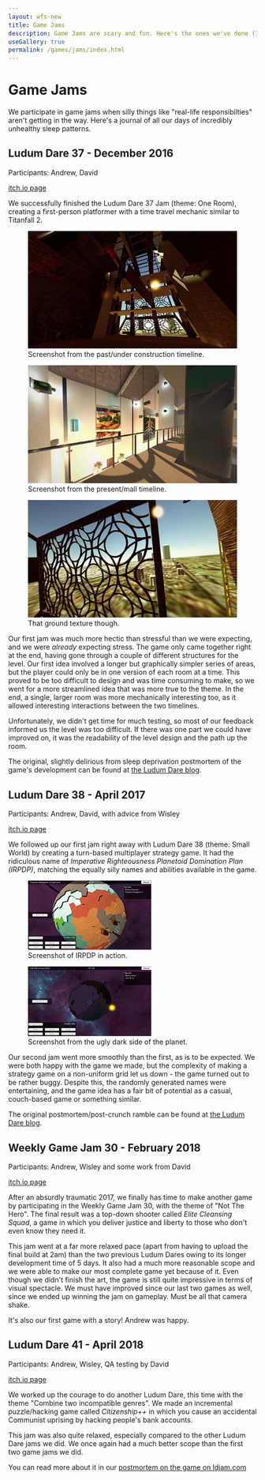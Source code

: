 ```yaml
---
layout: wfs-new
title: Game Jams
description: Game Jams are scary and fun. Here's the ones we've done (I can rhyme - awesome).
useGallery: true
permalink: /games/jams/index.html
---
```


# Game Jams

We participate in game jams when silly things like "real-life responsibilties" aren't getting in the way. Here's a journal of all our days of incredibly unhealthy sleep patterns.

## Ludum Dare 37 - December 2016
Participants: Andrew, David

[itch.io page](https://wfs.itch.io/switch-ludumdare37)

We successfully finished the Ludum Dare 37 Jam (theme: One Room), creating a first-person platformer with a time travel mechanic similar to Titanfall 2. 

<div class="my-gallery" itemscope itemtype="http://schema.org/ImageGallery">
    <figure itemprop="associatedMedia" itemscope itemtype="http://schema.org/ImageObject">
        <a href="/images/wfs-ld37/ld37-1.jpg" itemprop="contentUrl" data-size="1920x1080">
            <img src="/images/wfs-ld37/thumbs/ld37-1.jpg" itemprop="thumbnail" alt="Image description" />
        </a>
        <figcaption itemprop="caption description">Screenshot from the past/under construction timeline.</figcaption>
    </figure>
    <figure itemprop="associatedMedia" itemscope itemtype="http://schema.org/ImageObject">
        <a href="/images/wfs-ld37/ld37-2.jpg" itemprop="contentUrl" data-size="1920x1080">
            <img src="/images/wfs-ld37/thumbs/ld37-2.jpg" itemprop="thumbnail" alt="Image description" />
        </a>
        <figcaption itemprop="caption description">Screenshot from the present/mall timeline.</figcaption>
    </figure>
    <figure itemprop="associatedMedia" itemscope itemtype="http://schema.org/ImageObject">
        <a href="/images/wfs-ld37/ld37-3.jpg" itemprop="contentUrl" data-size="1920x1080">
            <img src="/images/wfs-ld37/thumbs/ld37-3.jpg" itemprop="thumbnail" alt="Image description" />
        </a>
        <figcaption itemprop="caption description">That ground texture though.</figcaption>
    </figure>
</div>

Our first jam was much more hectic than stressful than we were expecting, and we were *already* expecting stress. The game only came together right at the end, having gone through a couple of different structures for the level. Our first idea involved a longer but graphically simpler series of areas, but the player could only be in one version of each room at a time. This proved to be too difficult to design and was time consuming to make, so we went for a more streamlined idea that was more true to the theme. In the end, a single, larger room was more mechanically interesting too, as it allowed interesting interactions between the two timelines.

Unfortunately, we didn't get time for much testing, so most of our feedback informed us the level was too difficult. If there was one part we could have improved on, it was the readability of the level design and the path up the room.

The original, slightly delirious from sleep deprivation postmortem of the game's development can be found at [the Ludum Dare blog](http://ludumdare.com/compo/2016/12/12/wait-we-actually-finished-a-postmortem-of-our-first-jam/).
<br>

## Ludum Dare 38 - April 2017
Participants: Andrew, David, with advice from Wisley

[itch.io page](https://wfs.itch.io/irpdp)

We followed up our first jam right away with Ludum Dare 38 (theme: Small World) by creating a turn-based multiplayer strategy game. It had the ridiculous name of *Imperative Righteousness Planetoid Domination Plan (IRPDP)*, matching the equally silly names and abilities available in the game.

<div class="my-gallery" itemscope itemtype="http://schema.org/ImageGallery">
    <figure itemprop="associatedMedia" itemscope itemtype="http://schema.org/ImageObject">
        <a href="/images/wfs-ld38/ld38-1.jpg" itemprop="contentUrl" data-size="1923x1080">
            <img src="/images/wfs-ld38/thumbs/ld38-1.jpg" itemprop="thumbnail" alt="Alt" />
        </a>
        <figcaption itemprop="caption description">Screenshot of IRPDP in action.</figcaption>
    </figure>
    <figure itemprop="associatedMedia" itemscope itemtype="http://schema.org/ImageObject">
        <a href="/images/wfs-ld38/ld38-2.jpg" itemprop="contentUrl" data-size="1917x1078">
            <img src="/images/wfs-ld38/thumbs/ld38-2.jpg" itemprop="thumbnail" alt="Alt" />
        </a>
        <figcaption itemprop="caption description">Screenshot from the ugly dark side of the planet.</figcaption>
    </figure>
</div>

Our second jam went more smoothly than the first, as is to be expected. We were both happy with the game we made, but the complexity of making a strategy game on a non-uniform grid let us down - the game turned out to be rather buggy. Despite this, the randomly generated names were entertaining, and the game idea has a fair bit of potential as a casual, couch-based game or something similar.

The original postmortem/post-crunch ramble can be found at [the Ludum Dare blog](https://ldjam.com/events/ludum-dare/38/imperative-righteousness-planetoid-domination-plan/and-thats-the-second).
<br>

## Weekly Game Jam 30 - February 2018
Participants: Andrew, Wisley and some work from David

[itch.io page](https://wfs.itch.io/elite-cleansing-squad)

After an absurdly traumatic 2017, we finally has time to make another game by participating in the Weekly Game Jam 30, with the theme of "Not The Hero". The final result was a top-down shooter called *Elite Cleansing Squad*, a game in which you deliver justice and liberty to those who don't even know they need it.

This jam went at a far more relaxed pace (apart from having to upload the final build at 2am) than the two previous Ludum Dares owing to its longer development time of 5 days. It also had a much more reasonable scope and we were able to make our most complete game yet because of it. Even though we didn't finish the art, the game is still quite impressive in terms of visual spectacle. We must have improved since our last two games as well, since we ended up winning the jam on gameplay. Must be all that camera shake.

It's also our first game with a story! Andrew was happy.

## Ludum Dare 41 - April 2018
Participants: Andrew, Wisley, QA testing by David

[itch.io page](https://wfs.itch.io/citizenship-pp)

We worked up the courage to do another Ludum Dare, this time with the theme "Combine two incompatible genres". We made an incremental puzzle/hacking game called *Citizenship++* in which you cause an accidental Communist uprising by hacking people's bank accounts.

This jam was also quite relaxed, especially compared to the other Ludum Dare jams we did. We once again had a much better scope than the first two game jams we did. 

You can read more about it in our [postmortem on the game on ldjam.com](https://ldjam.com/events/ludum-dare/41/citizenship/citizenship-an-intoxicated-postmortem)
